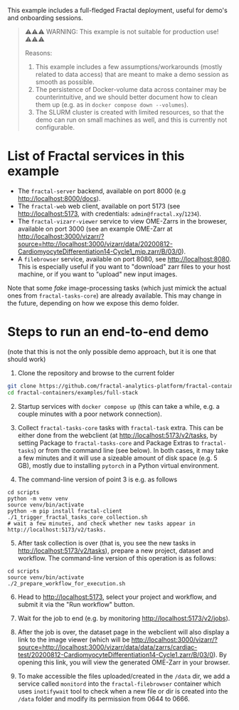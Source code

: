 This example includes a full-fledged Fractal deployment, useful for demo's and onboarding sessions.

> ⚠️⚠️⚠️ WARNING: This example is not suitable for production use! ⚠️⚠️⚠️
>
> Reasons:
> 1. This example includes a few assumptions/workarounds (mostly related to data access) that are meant to make a demo session as smooth as possible.
> 2. The persistence of Docker-volume data across container may be counterintuitive, and we should better document how to clean them up (e.g. as in `docker compose down --volumes`).
> 3. The SLURM cluster is created with limited resources, so that the demo can run on small machines as well, and this is currently not configurable.


# List of Fractal services in this example

* The `fractal-server` backend, available on port 8000 (e.g <http://localhost:8000/docs>).
* The `fractal-web` web client, available on port 5173 (see <http://localhost:5173>, with credentials: `admin@fractal.xy`/`1234`).
* The `fractal-vizarr-viewer` service to view OME-Zarrs in the broweser, available on port 3000 (see an example OME-Zarr at <http://localhost:3000/vizarr/?source=http://localhost:3000/vizarr/data/20200812-CardiomyocyteDifferentiation14-Cycle1_mip.zarr/B/03/0>).
* A `filebrowser` service, available on port 8080, see <http://localhost:8080>. This is especially useful if you want to "download" zarr files to your host machine, or if you want to "upload" new input images.

Note that some _fake_ image-processing tasks (which just mimick the actual ones from `fractal-tasks-core`) are already available. This may change in the future, depending on how we expose this demo folder.

# Steps to run an end-to-end demo

(note that this is not the only possible demo approach, but it is one that should work)

1. Clone the repository and browse to the current folder

```bash
git clone https://github.com/fractal-analytics-platform/fractal-containers.git
cd fractal-containers/examples/full-stack
```

2. Startup services with `docker compose up` (this can take a while, e.g. a couple minutes with a poor network connection).

3. Collect `fractal-tasks-core` tasks with `fractal-task` extra. This can be either done from the webclient (at <http://localhost:5173/v2/tasks>, by setting Package to `fractal-tasks-core` and Package Extras to `fractal-tasks`) or from the command line (see below). In both cases, it may take a few minutes and it will use a sizeable amount of disk space (e.g. 5 GB), mostly due to installing `pytorch` in a Python virtual environment.

4. The command-line version of point 3 is e.g. as follows

```
cd scripts
python -m venv venv
source venv/bin/activate
python -m pip install fractal-client
./1_trigger_fractal_tasks_core_collection.sh
# wait a few minutes, and check whether new tasks appear in http://localhost:5173/v2/tasks.
```

5. After task collection is over (that is, you see the new tasks in <http://localhost:5173/v2/tasks>), prepare a new project, dataset and workflow. The command-line version of this operation is as follows:

```
cd scripts
source venv/bin/activate
./2_prepare_workflow_for_execution.sh
```

6. Head to <http://localhost:5173>, select your project and workflow, and submit it via the "Run workflow" button.

7. Wait for the job to end (e.g. by monitoring <http://localhost:5173/v2/jobs>).

8. After the job is over, the dataset page in the webclient will also display a link to the image viewer (which will be <http://localhost:3000/vizarr/?source=http://localhost:3000/vizarr/data/data/zarrs/cardiac-test/20200812-CardiomyocyteDifferentiation14-Cycle1.zarr/B/03/0>). By opening this link, you will view the generated OME-Zarr in your browser.

9. To make accessible the files uploaded/created in the `/data` dir, we add a service called `monitord` into the `fractal-filebrowser` container which uses `inotifywait` tool to check when a new file or dir is created into the `/data` folder and modify its permission from 0644 to 0666.
